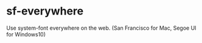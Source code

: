 # sf-everywhere
Use system-font everywhere on the web. (San Francisco for Mac, Segoe UI for Windows10)
